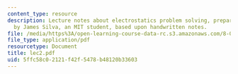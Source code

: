 ```yaml
---
content_type: resource
description: Lecture notes about electrostatics problem solving, prepared in LaTeX
  by James Silva, an MIT student, based upon handwritten notes.
file: /media/https%3A/open-learning-course-data-rc.s3.amazonaws.com/8-022-physics-ii-electricity-and-magnetism-fall-2006/5ffc58c02121f42f5478b48120b33603_lec2.pdf
file_type: application/pdf
resourcetype: Document
title: lec2.pdf
uid: 5ffc58c0-2121-f42f-5478-b48120b33603
---
```

